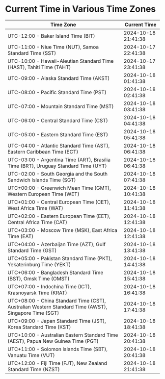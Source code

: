 # Current Time in Various Time Zones

| Time Zone | Current Time |
|-----------|--------------|
| UTC-12:00 - Baker Island Time (BIT) | 2024-10-18 21:41:38 |
| UTC-11:00 - Niue Time (NUT), Samoa Standard Time (SST) | 2024-10-17 22:41:38 |
| UTC-10:00 - Hawaii-Aleutian Standard Time (HAST), Tahiti Time (TAHT) | 2024-10-17 23:41:38 |
| UTC-09:00 - Alaska Standard Time (AKST) | 2024-10-18 01:41:38 |
| UTC-08:00 - Pacific Standard Time (PST) | 2024-10-18 02:41:38 |
| UTC-07:00 - Mountain Standard Time (MST) | 2024-10-18 03:41:38 |
| UTC-06:00 - Central Standard Time (CST) | 2024-10-18 04:41:38 |
| UTC-05:00 - Eastern Standard Time (EST) | 2024-10-18 05:41:38 |
| UTC-04:00 - Atlantic Standard Time (AST), Eastern Caribbean Time (ECT) | 2024-10-18 06:41:38 |
| UTC-03:00 - Argentina Time (ART), Brasília Time (BRT), Uruguay Standard Time (UYT) | 2024-10-18 06:41:38 |
| UTC-02:00 - South Georgia and the South Sandwich Islands Time (SGT) | 2024-10-18 07:41:38 |
| UTC±00:00 - Greenwich Mean Time (GMT), Western European Time (WET) | 2024-10-18 10:41:38 |
| UTC+01:00 - Central European Time (CET), West Africa Time (WAT) | 2024-10-18 11:41:38 |
| UTC+02:00 - Eastern European Time (EET), Central Africa Time (CAT) | 2024-10-18 12:41:38 |
| UTC+03:00 - Moscow Time (MSK), East Africa Time (EAT) | 2024-10-18 12:41:38 |
| UTC+04:00 - Azerbaijan Time (AZT), Gulf Standard Time (GST) | 2024-10-18 13:41:38 |
| UTC+05:00 - Pakistan Standard Time (PKT), Yekaterinburg Time (YEKT) | 2024-10-18 14:41:38 |
| UTC+06:00 - Bangladesh Standard Time (BST), Omsk Time (OMST) | 2024-10-18 15:41:38 |
| UTC+07:00 - Indochina Time (ICT), Krasnoyarsk Time (KRAT) | 2024-10-18 16:41:38 |
| UTC+08:00 - China Standard Time (CST), Australian Western Standard Time (AWST), Singapore Time (SGT) | 2024-10-18 17:41:38 |
| UTC+09:00 - Japan Standard Time (JST), Korea Standard Time (KST) | 2024-10-18 18:41:38 |
| UTC+10:00 - Australian Eastern Standard Time (AEST), Papua New Guinea Time (PGT) | 2024-10-18 20:41:38 |
| UTC+11:00 - Solomon Islands Time (SBT), Vanuatu Time (VUT) | 2024-10-18 20:41:38 |
| UTC+12:00 - Fiji Time (FJT), New Zealand Standard Time (NZST) | 2024-10-18 21:41:38 |

